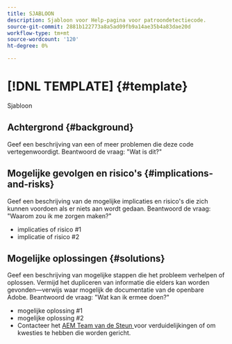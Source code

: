 ```yaml
---
title: SJABLOON
description: Sjabloon voor Help-pagina voor patroondetectiecode.
source-git-commit: 2881b122773a8a5ad09fb9a14ae35b4a83dae20d
workflow-type: tm+mt
source-wordcount: '120'
ht-degree: 0%

---
```



# [!DNL TEMPLATE] {#template}

Sjabloon

## Achtergrond {#background}

Geef een beschrijving van een of meer problemen die deze code vertegenwoordigt.
Beantwoord de vraag: &quot;Wat is dit?&quot;

## Mogelijke gevolgen en risico&#39;s {#implications-and-risks}

Geef een beschrijving van de mogelijke implicaties en risico&#39;s die zich kunnen voordoen als er niets aan wordt gedaan.
Beantwoord de vraag: &quot;Waarom zou ik me zorgen maken?&quot;

* implicaties of risico #1
* implicatie of risico #2

## Mogelijke oplossingen {#solutions}

Geef een beschrijving van mogelijke stappen die het probleem verhelpen of oplossen. Vermijd het dupliceren van informatie die elders kan worden gevonden—verwijs waar mogelijk de documentatie van de openbare Adobe.
Beantwoord de vraag: &quot;Wat kan ik ermee doen?&quot;

* mogelijke oplossing #1
* mogelijke oplossing #2
* Contacteer het [ AEM Team van de Steun ](https://helpx.adobe.com/enterprise/using/support-for-experience-cloud.html) voor verduidelijkingen of om kwesties te hebben die worden gericht.
